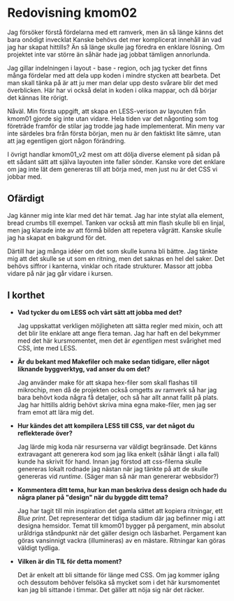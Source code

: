 ---
---
Redovisning kmom02
=========================

Jag försöker förstå fördelarna med ett ramverk, men än så länge känns det bara
onödigt invecklat Kanske behövs det mer komplicerat innehåll än vad jag har
skapat hittills? Än så länge skulle jag föredra en enklare lösning. Om projektet 
inte var större än såhär hade jag jobbat tämligen annorlunda.

Jag gillar indelningen i layout - base - region, och jag tycker det finns många
fördelar med att dela upp koden i mindre stycken att bearbeta. Det man skall
tänka på är att ju mer man delar upp desto svårare blir det med överblicken. Här
har vi också delat in koden i olika mappar, och då börjar det kännas lite
rörigt.

Nåväl. Min första uppgift, att skapa en LESS-verison av layouten från kmom01
gjorde sig inte utan vidare. Hela tiden var det någonting som tog företräde
framför de stilar jag trodde jag hade implementerat. Min meny var inte särdeles
bra från första början, men nu är den faktiskt lite sämre, utan att jag
egentligen gjort någon förändring.

I övrigt handlar kmom01_v2 mest om att dölja diverse element på sidan på ett
sådant sätt att själva layouten inte faller sönder. Kanske vore det enklare 
om jag inte lät dem genereras till att börja med, men just nu är det CSS vi 
jobbar med.

Ofärdigt
--------

Jag känner mig inte klar med det här temat. Jag har inte stylat alla element,
bread crumbs till exempel. Tanken var också att min flash skulle bli en linjal,
men jag klarade inte av att förmå bilden att repetera vågrätt. Kanske skulle jag
ha skapat en bakgrund för det.

Därtill har jag många idéer om det som skulle kunna bli bättre. Jag tänkte mig
att det skulle se ut som en ritning, men det saknas en hel del saker. Det behövs 
siffror i kanterna, vinklar och ritade strukturer. Massor att jobba vidare på
när jag går vidare i kursen.

I korthet
---------

*   __Vad tycker du om LESS och vårt sätt att jobba med det?__

    Jag uppskattat verkligen möjligheten att sätta regler med mixin, och att det
    blir lite enklare att ange flera teman. Jag har haft en del bekymmer med det
    här kursmomentet, men det är *egentligen* mest svårighet med CSS, inte med
    LESS.

*   __Är du bekant med Makefiler och make sedan tidigare, eller något liknande
    byggverktyg, vad anser du om det?__

    Jag använder make för att skapa hex-filer som skall flashas till mikrochip, men
    då de projekten också omgetts av ramverk så har jag bara behövt koda några få
    detaljer, och så har allt annat fallit på plats. Jag har hittills aldrig behövt
    skriva mina egna make-filer, men jag ser fram emot att lära mig det.

*   __Hur kändes det att kompilera LESS till CSS, var det något du reflekterade
    över?__

    Jag lärde mig koda när resurserna var väldigt begränsade. Det känns extravagant
    att generera kod som jag lika enkelt (såhär långt i alla fall) kunde ha skrivit
    för hand. Innan jag förstod att css-filerna skulle genereras lokalt rodnade jag
    nästan när jag tänkte på att de skulle genereras vid _runtime_. (Säger man så när
    man genererar webbsidor?)

*   __Kommentera ditt tema, hur kan man beskriva dess design och hade du några
    planer på "design" när du byggde ditt tema?__

    Jag har tagit till min inspiration det gamla sättet att kopiera ritningar, ett
    _Blue print_. Det representerar det tidiga stadium där jag befinner mig i att
    designa hemsidor. Temat till kmom01 bygger på pergament, min absolut uråldriga
    ståndpunkt när det gäller design och läsbarhet. Pergament kan göras vansinnigt
    vackra (illumineras) av en mästare. Ritningar kan göras väldigt tydliga.

*   __Vilken är din TIL för detta moment?__

    Det är enkelt att bli sittande för länge med CSS. Om jag kommer igång och
    dessutom behöver felsöka så mycket som i det här kursmomentet kan jag bli 
    sittande i timmar. Det gäller att nöja sig när det räcker. 
